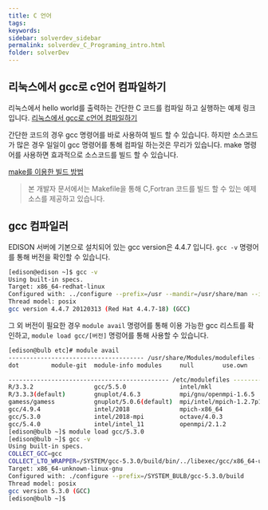 ```yaml
---
title: C 언어
tags: 
keywords:
sidebar: solverdev_sidebar
permalink: solverdev_C_Programing_intro.html
folder: solverDev
---
```


## 리눅스에서 gcc로 c언어 컴파일하기

리눅스에서 hello world를 출력하는 간단한 C 코드를 컴파일 하고 실행하는 예제 링크 입니다.
[리눅스에서 gcc로 c언어 컴파일하기](http://ibabo.tistory.com/87)

간단한 코드의 경우 gcc 명령어를 바로 사용하여 빌드 할 수 있습니다. 하지만 소스코드가 많은 경우 일일이 gcc 명령어를 통해 컴파일 하는것은 무리가 있습니다. make 명령어를 사용하면 효과적으로 소스코드를 빌드 할 수 있습니다.

[make를 이용한 빌드 방법](http://snowdeer.github.io/c++/2017/09/06/how-to-use-make-utility/)

> 본 개발자 문서에서는 Makefile을 통해 C,Fortran 코드를 빌드 할 수 있는 예제 소스를 제공하고 있습니다.

## gcc 컴파일러

EDISON 서버에 기본으로 설치되어 있는 gcc version은 4.4.7 입니다. ```gcc -v``` 명령어를 통해 버전을 확인할 수 있습니다.




```bash
[edison@edison ~]$ gcc -v
Using built-in specs.
Target: x86_64-redhat-linux
Configured with: ../configure --prefix=/usr --mandir=/usr/share/man --infodir=/usr/share/info --with-bugurl=http://bugzilla.redhat.com/bugzilla --enable-bootstrap --enable-shared --enable-threads=posix --enable-checking=release --with-system-zlib --enable-__cxa_atexit --disable-libunwind-exceptions --enable-gnu-unique-object --enable-languages=c,c++,objc,obj-c++,java,fortran,ada --enable-java-awt=gtk --disable-dssi --with-java-home=/usr/lib/jvm/java-1.5.0-gcj-1.5.0.0/jre --enable-libgcj-multifile --enable-java-maintainer-mode --with-ecj-jar=/usr/share/java/eclipse-ecj.jar --disable-libjava-multilib --with-ppl --with-cloog --with-tune=generic --with-arch_32=i686 --build=x86_64-redhat-linux
Thread model: posix
gcc version 4.4.7 20120313 (Red Hat 4.4.7-18) (GCC)
```

그 외 버전이 필요한 경우 ```module avail``` 명령어를 통해 이용 가능한 gcc 리스트를 확인하고, ```module load gcc/[버전]``` 명렁어를 통해 사용할 수 있습니다.


```bash
[edison@bulb etc]# module avail
-------------------------------------- /usr/share/Modules/modulefiles --------------------------------------
dot         module-git  module-info modules     null        use.own

--------------------------------------------- /etc/modulefiles ---------------------------------------------
R/3.3.2                 gcc/5.5.0               intel/mkl               openmpi-1.8-x86_64
R/3.3.3(default)        gnuplot/4.6.3           mpi/gnu/openmpi-1.6.5   openmpi-x86_64
gamess/gamess           gnuplot/5.0.6(default)  mpi/intel/mpich-1.2.7p1 petsc/3.9.3
gcc/4.9.4               intel/2018              mpich-x86_64            python/3.6.3
gcc/5.3.0               intel/2018-mpi          octave/4.0.3
gcc/5.4.0               intel/intel_11          openmpi/2.1.2
[edison@bulb ~]$ module load gcc/5.3.0
[edison@bulb ~]$ gcc -v
Using built-in specs.
COLLECT_GCC=gcc
COLLECT_LTO_WRAPPER=/SYSTEM/gcc-5.3.0/build/bin/../libexec/gcc/x86_64-unknown-linux-gnu/5.3.0/lto-wrapper
Target: x86_64-unknown-linux-gnu
Configured with: ./configure --prefix=/SYSTEM_BULB/gcc-5.3.0/build
Thread model: posix
gcc version 5.3.0 (GCC)
[edison@bulb ~]$
```
